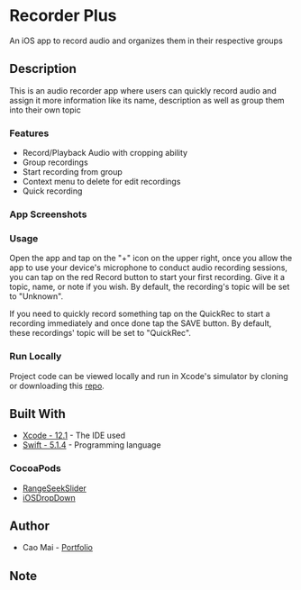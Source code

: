 # Recorder Plus
An iOS app to record audio and organizes them in their respective groups

## Description
This is an audio recorder app where users can quickly record audio and assign it more information like its name, description as well as group them into their own topic

### Features
* Record/Playback Audio with cropping ability
* Group recordings
* Start recording from group
* Context menu to delete for edit recordings
* Quick recording

### App Screenshots


### Usage
Open the app and tap on the "+" icon on the upper right, once you allow the app to use your device's microphone to conduct audio recording sessions, you can tap on the red Record button to start your first recording. Give it a topic, name, or note if you wish. By default, the recording's topic will be set to "Unknown".

If you need to quickly record something tap on the QuickRec to start a recording immediately and once done tap the SAVE button. By default, these recordings' topic will be set to "QuickRec".

### Run Locally
Project code can be viewed locally and run in Xcode's simulator by cloning or downloading this [repo](https://github.com/caocmai/Recorder-Plus).

## Built With
* [Xcode - 12.1](https://developer.apple.com/xcode/) - The IDE used
* [Swift - 5.1.4](https://developer.apple.com/swift/) - Programming language

### CocoaPods
* [RangeSeekSlider](https://github.com/WorldDownTown/RangeSeekSlider)
* [iOSDropDown](https://cocoapods.org/pods/iOSDropDown)

## Author
* Cao Mai - [Portfolio](https://www.makeschool.com/portfolio/Cao-Mai)

## Note
